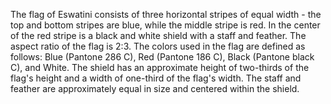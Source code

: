 The flag of Eswatini consists of three horizontal stripes of equal width - the top and bottom stripes are blue, while the middle stripe is red. In the center of the red stripe is a black and white shield with a staff and feather. The aspect ratio of the flag is 2:3. The colors used in the flag are defined as follows: Blue (Pantone 286 C), Red (Pantone 186 C), Black (Pantone black C), and White. The shield has an approximate height of two-thirds of the flag's height and a width of one-third of the flag's width. The staff and feather are approximately equal in size and centered within the shield.